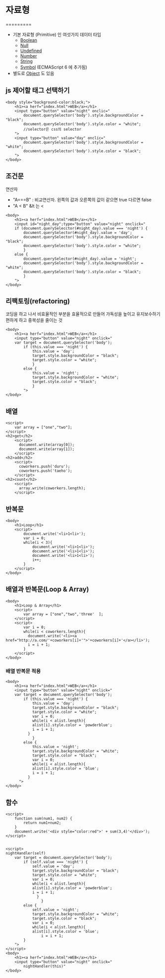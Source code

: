 
# 자료형
=========

- 기본 자료형 (Primitive) 인 여섯가지 데이터 타입
  - [Boolean](https://developer.mozilla.org/en-US/docs/Glossary/Boolean)
  - [Null](https://developer.mozilla.org/en-US/docs/Glossary/Null)
  - [Undefined](https://developer.mozilla.org/en-US/docs/Glossary/Undefined)
  - [Number](https://developer.mozilla.org/en-US/docs/Glossary/Number)
  - [String](https://developer.mozilla.org/en-US/docs/Glossary/String)
  - [Symbol](https://developer.mozilla.org/en-US/docs/Glossary/Symbol) (ECMAScript 6 에 추가됨)
- 별도로 [Object](https://developer.mozilla.org/en-US/docs/Glossary/Object) 도 있음

## 

## js 제어할 태그 선택하기

~~~
<body style="background-color:black;"> 
	<h1><a herf="index.html">WEB</a></h1>
    <input type="button" value="night" onclic="
		document.querySelector('body').style.backgroundColor = "black";
		document.querySelector('body').style.color = "white";
		//selector은 css의 selector
    ">
    <input type="button" value="day" onclic="
    	document.querySelector('body').style.backgroundColor = "white";
    	document.querySelector('body').style.color = "black";
    ">
</body>    
~~~

## 조건문

연산자

- "A===B" : 비교연산자. 왼쪽의 값과 오른쪽의 값이 같으면 true 다르면 false
- "A &lt; B"  &lt 는 <

~~~
<body> 
	<h1><a herf="index.html">WEB</a></h1>
    <input id="night_day";type="button" value="night" onclick="
    if (document.querySelecctor(#night_day).value === 'night') {
    	document.querySelector(#night_day).value = 'day';
		document.querySelector('body').style.backgroundColor = "black";
		document.querySelector('body').style.color = "white";
		}
	else {
	    document.querySelector(#night_day).value = 'night';
    	document.querySelector('body').style.backgroundColor = "white";
    	document.querySelector('body').style.color = "black";
    	}
    ">
</body>    
~~~



## 리팩토링(refactoring)

코딩을 하고 나서 비효율적인 부분을 효율적으로 만들어 가독성을 높이고 유지보수하기 편하게 하고 중복성을 줄이는 것

~~~
<body> 
	<h1><a herf="index.html">WEB</a></h1>
    <input type="button" value="night" onclick="
    var target = document.querySelector('body');
        if (this.value === 'night') {
            this.value = 'day';
            target.style.backgroundColor = "black";
            target.style.color = "white";
            }
        else {
            this.value = 'night';
            target.style.backgroundColor = "white";
            target.style.color = "black";
            }
        ">
</body>    
~~~

## 배열

~~~
<script>
	var array = ["one","two"];
</script>
<h2>get</h2>
    <script>
      document.write(array[0]);
      document.write(array[1]);
    </script>
<h2>add</h2>
    <script>
      coworkers.push('duru');
      coworkers.push('taeho');
    </script>
<h2>count</h2>
    <script>
      array.write(coworkers.length);
    </script>
~~~

## 반복문

~~~
<body>
	<h1>Loop</h1>
	<script>
		document.write('<li>1<li>');
		var i = 0;
		while(i < 3){
			document.write('<li>1<li>');
			document.write('<li>1<li>');
			document.write('<li>1<li>');
			i++;
		}
	</script>
</body>
~~~

## 배열과 반복문(Loop & Array)

~~~
<body>
	<h1>Loop & Array</h1>
	<script>
		var array = ["one","two",'three'  ];
	</script>
	<script>
        var i = 0;
        while(i < coworkers.length){
          document.write('<li><a href="http://a.com/'+coworkers[i]+'">'+coworkers[i]+'</a></li>');
          i = i + 1;
        }
    </script>
</body>
~~~

### 배열 반복문 적용

~~~
<body> 
	<h1><a herf="index.html">WEB</a></h1>
    <input type="button" value="night" onclick="
    var target = document.querySelector('body');
        if (this.value === 'night') {
            this.value = 'day';
            target.style.backgroundColor = "black";
            target.style.color = "white";
            var i = 0;
        	while(i < alist.length){
            alist[i].style.color = 'powderblue';
            i = i + 1;
          }
            }
        else {
            this.value = 'night';
            target.style.backgroundColor = "white";
            target.style.color = "black";
            var i = 0;
        	while(i < alist.length){
            alist[i].style.color = 'blue';
            i = i + 1;
          }
      ">
</body>    
~~~

## 함수

~~~
<script>
	function sum(num1, num2) {
        return num1+num2;
	}
	document.write('<div style="color:red">' + sum(3,4)'</div>');
</script>
~~~

~~~

<script>
nightHandler(self)
    var target = document.querySelector('body');
    	if (self.value === 'night') {
            self.value = 'day';
            target.style.backgroundColor = "black";
            target.style.color = "white";
            var i = 0;
            while(i < alist.length){
            alist[i].style.color = 'powderblue';
            i = i + 1;
              }
                }
        else {
        	self.value = 'night';
            target.style.backgroundColor = "white";
            target.style.color = "black";
            var i = 0;
            while(i < alist.length){
            alist[i].style.color = 'blue';
                i = i + 1;
        }	
    ">
</script>
<body> 
	<h1><a herf="index.html">WEB</a></h1>
    <input type="button" value="night" onclick="
    	nightHandler(this)"
</body>    
~~~


